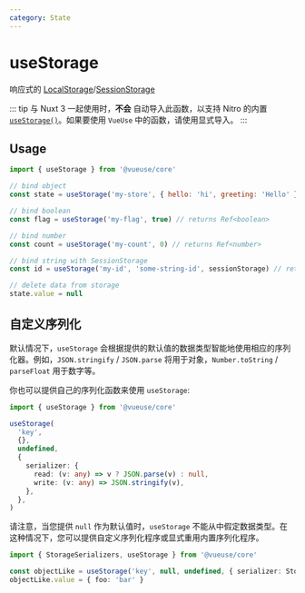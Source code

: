 ```yaml
---
category: State
---
```


# useStorage

响应式的 [LocalStorage](https://developer.mozilla.org/en-US/docs/Web/API/Window/localStorage)/[SessionStorage](https://developer.mozilla.org/en-US/docs/Web/API/Window/sessionStorage)

::: tip
与 Nuxt 3 一起使用时，**不会** 自动导入此函数，以支持 Nitro 的内置 [`useStorage()`](https://nitro.unjs.io/guide/storage.html)。如果要使用 `VueUse` 中的函数，请使用显式导入。
:::

## Usage

```js
import { useStorage } from '@vueuse/core'

// bind object
const state = useStorage('my-store', { hello: 'hi', greeting: 'Hello' })

// bind boolean
const flag = useStorage('my-flag', true) // returns Ref<boolean>

// bind number
const count = useStorage('my-count', 0) // returns Ref<number>

// bind string with SessionStorage
const id = useStorage('my-id', 'some-string-id', sessionStorage) // returns Ref<string>

// delete data from storage
state.value = null
```

## 自定义序列化

默认情况下，`useStorage` 会根据提供的默认值的数据类型智能地使用相应的序列化器。例如，`JSON.stringify` / `JSON.parse` 将用于对象，`Number.toString` / `parseFloat` 用于数字等。

你也可以提供自己的序列化函数来使用 `useStorage`:

```ts
import { useStorage } from '@vueuse/core'

useStorage(
  'key',
  {},
  undefined,
  {
    serializer: {
      read: (v: any) => v ? JSON.parse(v) : null,
      write: (v: any) => JSON.stringify(v),
    },
  },
)
```

请注意，当您提供 `null` 作为默认值时，`useStorage` 不能从中假定数据类型。在这种情况下，您可以提供自定义序列化程序或显式重用内置序列化程序。

```ts
import { StorageSerializers, useStorage } from '@vueuse/core'

const objectLike = useStorage('key', null, undefined, { serializer: StorageSerializers.object })
objectLike.value = { foo: 'bar' }
```
